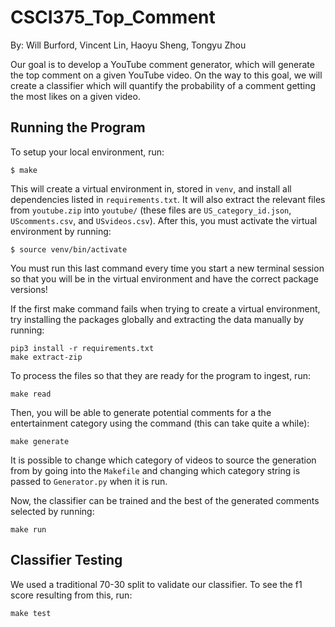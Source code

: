 # CSCI375_Top_Comment
By: Will Burford, Vincent Lin, Haoyu Sheng, Tongyu Zhou

Our goal is to develop a YouTube comment generator, which will generate the top comment on a given YouTube video. On the way to this goal, we will create a classifier which will quantify the probability of a comment getting the most likes on a given video.

## Running the Program
To setup your local environment, run:
```
$ make
```
This will create a virtual environment in, stored in `venv`, and install all dependencies listed in `requirements.txt`. It will also extract the relevant files from `youtube.zip` into `youtube/` (these files are `US_category_id.json`, `UScomments.csv`, and `USvideos.csv`). After this, you must activate the virtual environment by running:
```
$ source venv/bin/activate
```
You must run this last command every time you start a new terminal session so that you will be in the virtual environment and have the correct package versions!

If the first make command fails when trying to create a virtual environment, try installing the packages globally and extracting the data manually by running:
```
pip3 install -r requirements.txt
make extract-zip
```
To process the files so that they are ready for the program to ingest, run:
```
make read
```

Then, you will be able to generate potential comments for a the entertainment category using the command (this can take quite a while):
```
make generate
```
It is possible to change which category of videos to source the generation from by going into the `Makefile` and changing which category string is passed to `Generator.py` when it is run.

Now, the classifier can be trained and the best of the generated comments selected by running:
```
make run
```

## Classifier Testing
We used a traditional 70-30 split to validate our classifier. To see the f1 score resulting from this, run:
```
make test
```
